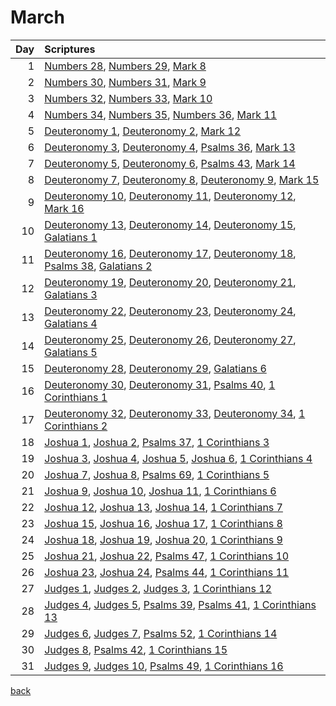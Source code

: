 # March
| Day | Scriptures |
| ---: | :--- |
| 1 | [Numbers 28](https://www.bible.com/bible/111/NUM.28.NIV), [Numbers 29](https://www.bible.com/bible/111/NUM.29.NIV), [Mark 8](https://www.bible.com/bible/111/MRK.8.NIV) |
| 2 | [Numbers 30](https://www.bible.com/bible/111/NUM.30.NIV), [Numbers 31](https://www.bible.com/bible/111/NUM.31.NIV), [Mark 9](https://www.bible.com/bible/111/MRK.9.NIV) |
| 3 | [Numbers 32](https://www.bible.com/bible/111/NUM.32.NIV), [Numbers 33](https://www.bible.com/bible/111/NUM.33.NIV), [Mark 10](https://www.bible.com/bible/111/MRK.10.NIV) |
| 4 | [Numbers 34](https://www.bible.com/bible/111/NUM.34.NIV), [Numbers 35](https://www.bible.com/bible/111/NUM.35.NIV), [Numbers 36](https://www.bible.com/bible/111/NUM.36.NIV), [Mark 11](https://www.bible.com/bible/111/MRK.11.NIV) |
| 5 | [Deuteronomy 1](https://www.bible.com/bible/111/DEU.1.NIV), [Deuteronomy 2](https://www.bible.com/bible/111/DEU.2.NIV), [Mark 12](https://www.bible.com/bible/111/MRK.12.NIV) |
| 6 | [Deuteronomy 3](https://www.bible.com/bible/111/DEU.3.NIV), [Deuteronomy 4](https://www.bible.com/bible/111/DEU.4.NIV), [Psalms 36](https://www.bible.com/bible/111/PSA.36.NIV), [Mark 13](https://www.bible.com/bible/111/MRK.13.NIV) |
| 7 | [Deuteronomy 5](https://www.bible.com/bible/111/DEU.5.NIV), [Deuteronomy 6](https://www.bible.com/bible/111/DEU.6.NIV), [Psalms 43](https://www.bible.com/bible/111/PSA.43.NIV), [Mark 14](https://www.bible.com/bible/111/MRK.14.NIV) |
| 8 | [Deuteronomy 7](https://www.bible.com/bible/111/DEU.7.NIV), [Deuteronomy 8](https://www.bible.com/bible/111/DEU.8.NIV), [Deuteronomy 9](https://www.bible.com/bible/111/DEU.9.NIV), [Mark 15](https://www.bible.com/bible/111/MRK.15.NIV) |
| 9 | [Deuteronomy 10](https://www.bible.com/bible/111/DEU.10.NIV), [Deuteronomy 11](https://www.bible.com/bible/111/DEU.11.NIV), [Deuteronomy 12](https://www.bible.com/bible/111/DEU.12.NIV), [Mark 16](https://www.bible.com/bible/111/MRK.16.NIV) |
| 10 | [Deuteronomy 13](https://www.bible.com/bible/111/DEU.13.NIV), [Deuteronomy 14](https://www.bible.com/bible/111/DEU.14.NIV), [Deuteronomy 15](https://www.bible.com/bible/111/DEU.15.NIV), [Galatians 1](https://www.bible.com/bible/111/GAL.1.NIV) |
| 11 | [Deuteronomy 16](https://www.bible.com/bible/111/DEU.16.NIV), [Deuteronomy 17](https://www.bible.com/bible/111/DEU.17.NIV), [Deuteronomy 18](https://www.bible.com/bible/111/DEU.18.NIV), [Psalms 38](https://www.bible.com/bible/111/PSA.38.NIV), [Galatians 2](https://www.bible.com/bible/111/GAL.2.NIV) |
| 12 | [Deuteronomy 19](https://www.bible.com/bible/111/DEU.19.NIV), [Deuteronomy 20](https://www.bible.com/bible/111/DEU.20.NIV), [Deuteronomy 21](https://www.bible.com/bible/111/DEU.21.NIV), [Galatians 3](https://www.bible.com/bible/111/GAL.3.NIV) |
| 13 | [Deuteronomy 22](https://www.bible.com/bible/111/DEU.22.NIV), [Deuteronomy 23](https://www.bible.com/bible/111/DEU.23.NIV), [Deuteronomy 24](https://www.bible.com/bible/111/DEU.24.NIV), [Galatians 4](https://www.bible.com/bible/111/GAL.4.NIV) |
| 14 | [Deuteronomy 25](https://www.bible.com/bible/111/DEU.25.NIV), [Deuteronomy 26](https://www.bible.com/bible/111/DEU.26.NIV), [Deuteronomy 27](https://www.bible.com/bible/111/DEU.27.NIV), [Galatians 5](https://www.bible.com/bible/111/GAL.5.NIV) |
| 15 | [Deuteronomy 28](https://www.bible.com/bible/111/DEU.28.NIV), [Deuteronomy 29](https://www.bible.com/bible/111/DEU.29.NIV), [Galatians 6](https://www.bible.com/bible/111/GAL.6.NIV) |
| 16 | [Deuteronomy 30](https://www.bible.com/bible/111/DEU.30.NIV), [Deuteronomy 31](https://www.bible.com/bible/111/DEU.31.NIV), [Psalms 40](https://www.bible.com/bible/111/PSA.40.NIV), [1 Corinthians 1](https://www.bible.com/bible/111/1CO.1.NIV) |
| 17 | [Deuteronomy 32](https://www.bible.com/bible/111/DEU.32.NIV), [Deuteronomy 33](https://www.bible.com/bible/111/DEU.33.NIV), [Deuteronomy 34](https://www.bible.com/bible/111/DEU.34.NIV), [1 Corinthians 2](https://www.bible.com/bible/111/1CO.2.NIV) |
| 18 | [Joshua 1](https://www.bible.com/bible/111/JOS.1.NIV), [Joshua 2](https://www.bible.com/bible/111/JOS.2.NIV), [Psalms 37](https://www.bible.com/bible/111/PSA.37.NIV), [1 Corinthians 3](https://www.bible.com/bible/111/1CO.3.NIV) |
| 19 | [Joshua 3](https://www.bible.com/bible/111/JOS.3.NIV), [Joshua 4](https://www.bible.com/bible/111/JOS.4.NIV), [Joshua 5](https://www.bible.com/bible/111/JOS.5.NIV), [Joshua 6](https://www.bible.com/bible/111/JOS.6.NIV), [1 Corinthians 4](https://www.bible.com/bible/111/1CO.4.NIV) |
| 20 | [Joshua 7](https://www.bible.com/bible/111/JOS.7.NIV), [Joshua 8](https://www.bible.com/bible/111/JOS.8.NIV), [Psalms 69](https://www.bible.com/bible/111/PSA.69.NIV), [1 Corinthians 5](https://www.bible.com/bible/111/1CO.5.NIV) |
| 21 | [Joshua 9](https://www.bible.com/bible/111/JOS.9.NIV), [Joshua 10](https://www.bible.com/bible/111/JOS.10.NIV), [Joshua 11](https://www.bible.com/bible/111/JOS.11.NIV), [1 Corinthians 6](https://www.bible.com/bible/111/1CO.6.NIV) |
| 22 | [Joshua 12](https://www.bible.com/bible/111/JOS.12.NIV), [Joshua 13](https://www.bible.com/bible/111/JOS.13.NIV), [Joshua 14](https://www.bible.com/bible/111/JOS.14.NIV), [1 Corinthians 7](https://www.bible.com/bible/111/1CO.7.NIV) |
| 23 | [Joshua 15](https://www.bible.com/bible/111/JOS.15.NIV), [Joshua 16](https://www.bible.com/bible/111/JOS.16.NIV), [Joshua 17](https://www.bible.com/bible/111/JOS.17.NIV), [1 Corinthians 8](https://www.bible.com/bible/111/1CO.8.NIV) |
| 24 | [Joshua 18](https://www.bible.com/bible/111/JOS.18.NIV), [Joshua 19](https://www.bible.com/bible/111/JOS.19.NIV), [Joshua 20](https://www.bible.com/bible/111/JOS.20.NIV), [1 Corinthians 9](https://www.bible.com/bible/111/1CO.9.NIV) |
| 25 | [Joshua 21](https://www.bible.com/bible/111/JOS.21.NIV), [Joshua 22](https://www.bible.com/bible/111/JOS.22.NIV), [Psalms 47](https://www.bible.com/bible/111/PSA.47.NIV), [1 Corinthians 10](https://www.bible.com/bible/111/1CO.10.NIV) |
| 26 | [Joshua 23](https://www.bible.com/bible/111/JOS.23.NIV), [Joshua 24](https://www.bible.com/bible/111/JOS.24.NIV), [Psalms 44](https://www.bible.com/bible/111/PSA.44.NIV), [1 Corinthians 11](https://www.bible.com/bible/111/1CO.11.NIV) |
| 27 | [Judges 1](https://www.bible.com/bible/111/JDG.1.NIV), [Judges 2](https://www.bible.com/bible/111/JDG.2.NIV), [Judges 3](https://www.bible.com/bible/111/JDG.3.NIV), [1 Corinthians 12](https://www.bible.com/bible/111/1CO.12.NIV) |
| 28 | [Judges 4](https://www.bible.com/bible/111/JDG.4.NIV), [Judges 5](https://www.bible.com/bible/111/JDG.5.NIV), [Psalms 39](https://www.bible.com/bible/111/PSA.39.NIV), [Psalms 41](https://www.bible.com/bible/111/PSA.41.NIV), [1 Corinthians 13](https://www.bible.com/bible/111/1CO.13.NIV) |
| 29 | [Judges 6](https://www.bible.com/bible/111/JDG.6.NIV), [Judges 7](https://www.bible.com/bible/111/JDG.7.NIV), [Psalms 52](https://www.bible.com/bible/111/PSA.52.NIV), [1 Corinthians 14](https://www.bible.com/bible/111/1CO.14.NIV) |
| 30 | [Judges 8](https://www.bible.com/bible/111/JDG.8.NIV), [Psalms 42](https://www.bible.com/bible/111/PSA.42.NIV), [1 Corinthians 15](https://www.bible.com/bible/111/1CO.15.NIV) |
| 31 | [Judges 9](https://www.bible.com/bible/111/JDG.9.NIV), [Judges 10](https://www.bible.com/bible/111/JDG.10.NIV), [Psalms 49](https://www.bible.com/bible/111/PSA.49.NIV), [1 Corinthians 16](https://www.bible.com/bible/111/1CO.16.NIV) |


[back](./LifeJournal.md)
